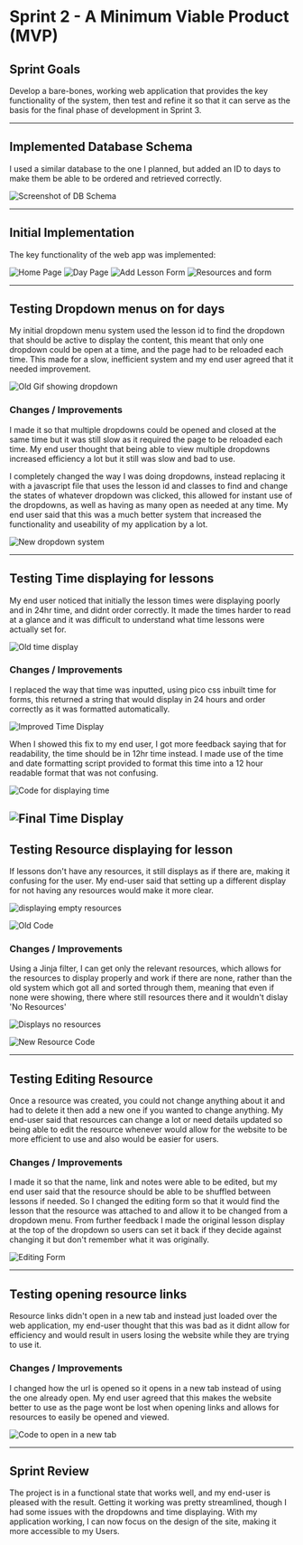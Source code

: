 # Sprint 2 - A Minimum Viable Product (MVP)


## Sprint Goals

Develop a bare-bones, working web application that provides the key functionality of the system, then test and refine it so that it can serve as the basis for the final phase of development in Sprint 3.


---

## Implemented Database Schema

I used a similar database to the one I planned, but added an ID to days to make them be able to be ordered and retrieved correctly.

![Screenshot of DB Schema](screenshots/ImplementedDB.png)

---

## Initial Implementation

The key functionality of the web app was implemented:

![Home Page](screenshots/OldMVPHome.png)
![Day Page](<screenshots/Old Dropdown.png>)
![Add Lesson Form](<screenshots/Add Lesson.png>)
![Resources and form](screenshots/ResourcesPage.png)

---

## Testing Dropdown menus on for days

My initial dropdown menu system used the lesson id to find the dropdown that should be active to display the content, this meant that only one dropdown could be open at a time, and the page had to be reloaded each time. This made for a slow, inefficient system and my end user agreed that it needed improvement.

![Old Gif showing dropdown](screenshots/OldDrowdownDemo.gif)

### Changes / Improvements

I made it so that multiple dropdowns could be opened and closed at the same time but it was still slow as it required the page to be reloaded each time. My end user thought that being able to view multiple dropdowns increased efficiency a lot but it still was slow and bad to use.

I completely changed the way I was doing dropdowns, instead replacing it with a javascript file that uses the lesson id and classes to find and change the states of whatever dropdown was clicked, this allowed for instant use of the dropdowns, as well as having as many open as needed at any time. My end user said that this was a much better system that increased the functionality and useability of my application by a lot.

![New dropdown system](screenshots/NewDropdown.gif)


---

## Testing Time displaying for lessons

My end user noticed that initially the lesson times were displaying poorly and in 24hr time, and didnt order correctly. It made the times harder to read at a glance and it was difficult to understand what time lessons were actually set for.

![Old time display](<screenshots/Old Time.png>)

### Changes / Improvements

I replaced the way that time was inputted, using pico css inbuilt time for forms, this returned a string that would display in 24 hours and order correctly as it was formatted automatically.

![Improved Time Display](screenshots/ImprovedOldTime.png)

When I showed this fix to my end user, I got more feedback saying that for readability, the time should be in 12hr time instead. I made use of the time and date formatting script provided to format this time into a 12 hour readable format that was not confusing.

![Code for displaying time](<screenshots/Time Display.png>)

![Final Time Display](screenshots/FixedTime.png)
---

## Testing Resource displaying for lesson

If lessons don't have any resources, it still displays as if there are, making it confusing for the user. My end-user said that setting up a different display for not having any resources would make it more clear.

![displaying empty resources](screenshots/NoResourceDisplay.png)

![Old Code](screenshots/OldResourceDisplay.png)

### Changes / Improvements

Using a Jinja filter, I can get only the relevant resources, which allows for the resources to display properly and work if there are none, rather than the old system which got all and sorted through them, meaning that even if none were showing, there where still resources there and it wouldn't dislay 'No Resources'

![Displays no resources](<screenshots/DisplayResource.png>)

![New Resource Code](screenshots/NewResourceDisplay.png)


---

## Testing Editing Resource

Once a resource was created, you could not change anything about it and had to delete it then add a new one if you wanted to change anything. My end-user said that resources can change a lot or need details updated so being able to edit the resource whenever would allow for the website to be more efficient to use and also would be easier for users.


### Changes / Improvements

I made it so that the name, link and notes were able to be edited, but my end user said that the resource should be able to be shuffled between lessons if needed. So I changed the editing form so that it would find the lesson that the resource was attached to and allow it to be changed from a dropdown menu. From further feedback I made the original lesson display at the top of the dropdown so users can set it back if they decide against changing it but don't remember what it was originally.

![Editing Form](screenshots/EditingResource.png)


---

## Testing opening resource links

Resource links didn't open in a new tab and instead just loaded over the web application, my end-user thought that this was bad as it didnt allow for efficiency and would result in users losing the website while they are trying to use it.

### Changes / Improvements

I changed how the url is opened so it opens in a new tab instead of using the one already open. My end user agreed that this makes the website better to use as the page wont be lost when opening links and allows for resources to easily be opened and viewed.

![Code to open in a new tab](screenshots/OpenNewTab.png)

---

## Sprint Review

The project is in a functional state that works well, and my end-user is pleased with the result. Getting it working was pretty streamlined, though I had some issues with the dropdowns and time displaying. With my application working, I can now focus on the design of the site, making it more accessible to my Users.

